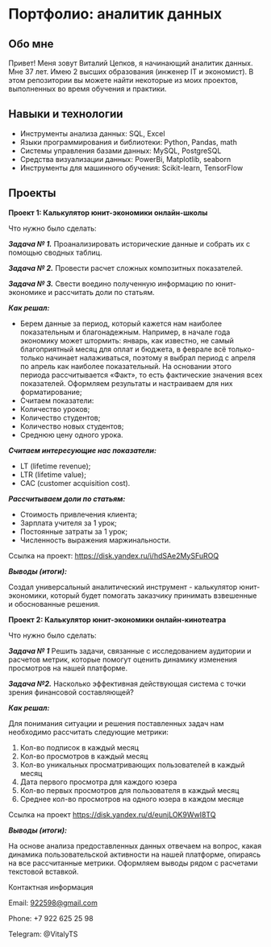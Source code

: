 # Портфолио: аналитик данных
## Обо мне

Привет! Меня зовут Виталий Цепков, я начинающий аналитик данных. Мне 37 лет. Имею 2 высших образования (инженер IT и экономист). В этом репозитории вы можете найти некоторые из моих проектов, выполненных во время обучения и практики.

## Навыки и технологии
- Инструменты анализа данных: SQL, Excel
- Языки программирования и библиотеки: Python, Pandas, math
- Системы управления базами данных: MySQL, PostgreSQL
- Средства визуализации данных: PowerBi, Matplotlib, seaborn
- Инструменты для машинного обучения: Scikit-learn, TensorFlow
  
## Проекты

**Проект 1: Калькулятор юнит-экономики онлайн-школы**

Что нужно было сделать:

***Задача № 1.***
Проанализировать исторические данные и собрать их с помощью сводных таблиц.

***Задача № 2.***
Провести расчет сложных композитных показателей.

***Задача № 3.***
Свести воедино полученную информацию по юнит-экономике и рассчитать доли по статьям.

***Как решал:***
- Берем данные за период, который кажется нам наиболее показательным и благонадежным. Например, в начале года экономику может штормить: январь, как известно, не самый благоприятный месяц для оплат и бюджета, в феврале всё только-только начинает налаживаться, поэтому я выбрал период с апреля по апрель как наиболее показательный. На основании этого периода рассчитывается «Факт», то есть фактические значения всех показателей. Оформляем результаты и настраиваем для них форматирование;
- Считаем показатели:
-	Количество уроков;
-	Количество студентов;
-	Количество новых студентов;
-	Среднюю цену одного урока.

***Считаем интересующие нас показатели:***
- LT (lifetime revenue);
- LTR (lifetime value);
- CAC (customer acquisition cost).

***Рассчитываем доли по статьям:***
- Стоимость привлечения клиента;
- Зарплата учителя за 1 урок;
- Постоянные затраты за 1 урок;
- Численность выражения маржинальности.


Ссылка на проект: https://disk.yandex.ru/i/hdSAe2MySFuROQ

***Выводы (итоги):***

Создал универсальный аналитический инструмент - калькулятор юнит-экономики, который будет помогать заказчику принимать взвешенные и обоснованные решения.

**Проект 2: Калькулятор юнит-экономики онлайн-кинотеатра**

Что нужно было сделать:

***Задача № 1***
Решить задачи, связанные с исследованием аудитории и расчетов метрик, которые помогут оценить динамику изменения просмотров на нашей платформе.

***Задача №2.***
Насколько эффективная действующая система с точки зрения финансовой составляющей? 

***Как решал:***

Для понимания ситуации и решения поставленных задач нам необходимо рассчитать следующие метрики:
1.	Кол-во подписок в каждый месяц
2.	Кол-во просмотров в каждый месяц
3.	Кол-во уникальных просматривающих пользователей в каждый месяц
4.	Дата первого просмотра для каждого юзера
5.	Кол-во первых просмотров для пользователя в каждый месяц
6.	Среднее кол-во просмотров на одного юзера в каждом месяце

Ссылка на проект https://disk.yandex.ru/d/eunjLOK9WwI8TQ

***Выводы (итоги):***

На основе анализа предоставленных данных отвечаем на вопрос, какая динамика пользовательской активности на нашей платформе, опираясь на все рассчитанные метрики. Оформляем выводы рядом с расчетами текстовой вставкой.

Контактная информация

Email: 922598@gmail.com

Phone: +7 922 625 25 98

Telegram: @VitalyTS
